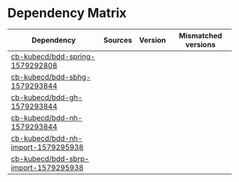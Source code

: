 # Dependency Matrix

Dependency | Sources | Version | Mismatched versions
---------- | ------- | ------- | -------------------
[cb-kubecd/bdd-spring-1579292808](https://github.com/cb-kubecd/bdd-spring-1579292808.git) |  | []() | 
[cb-kubecd/bdd-sbhg-1579293844](https://github.com/cb-kubecd/bdd-sbhg-1579293844.git) |  | []() | 
[cb-kubecd/bdd-gh-1579293844](https://github.com/cb-kubecd/bdd-gh-1579293844.git) |  | []() | 
[cb-kubecd/bdd-nh-1579293844](https://github.com/cb-kubecd/bdd-nh-1579293844.git) |  | []() | 
[cb-kubecd/bdd-nh-import-1579295938](https://github.com/cb-kubecd/bdd-nh-import-1579295938.git) |  | []() | 
[cb-kubecd/bdd-sbrp-import-1579295938](https://github.com/cb-kubecd/bdd-sbrp-import-1579295938.git) |  | []() | 
